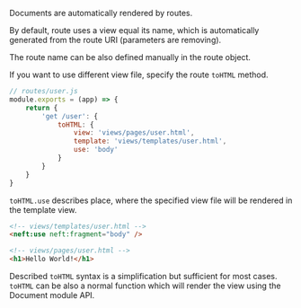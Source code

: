 Documents are automatically rendered by routes. 

By default, route uses a view equal its name, which is automatically generated from the route URI (parameters are removing).

The route name can be also defined manually in the route object.

If you want to use different view file, specify the route `toHTML` method.

```javascript
// routes/user.js
module.exports = (app) => {
    return {
        'get /user': {
            toHTML: {
                view: 'views/pages/user.html',
                template: 'views/templates/user.html',
                use: 'body'
            }
        }
    }
}
```

`toHTML.use` describes place, where the specified view file will be rendered in the template view.

```html
<!-- views/templates/user.html -->
<neft:use neft:fragment="body" />
```

```html
<!-- views/pages/user.html -->
<h1>Hello World!</h1>
```

Described `toHTML` syntax is a simplification but sufficient for most cases.
`toHTML` can be also a normal function which will render the view using the Document module API.
